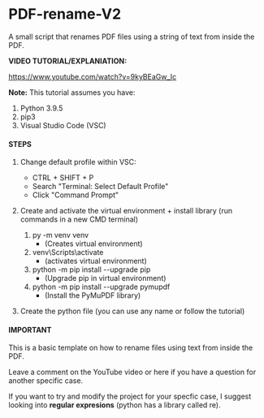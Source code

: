 # PDF-rename-V2
A small script that renames PDF files using a string of text from inside the PDF.

**VIDEO TUTORIAL/EXPLANIATION:**

https://www.youtube.com/watch?v=9kyBEaGw_Ic

**Note:** This tutorial assumes you have:
  1. Python 3.9.5 
  2. pip3
  3. Visual Studio Code (VSC)


#### STEPS
1. Change default profile within VSC:
    * CTRL + SHIFT + P
    * Search "Terminal: Select Default Profile"
    * Click "Command Prompt" 
   
2. Create and activate the virtual environment + install library (run commands in a new CMD terminal)
   1. py -m venv venv 
      * (Creates virtual environment)
   2. venv\Scripts\activate                   
      * (activates virtual environment)
   3. python -m pip install --upgrade pip     
      * (Upgrade pip in virtual environment)
   4. python -m pip install --upgrade pymupdf 
      * (Install the PyMuPDF library)
   
3. Create the python file (you can use any name or follow the tutorial)

#### IMPORTANT
This is a basic template on how to rename files using text from inside the PDF.

Leave a comment on the YouTube video or here if you have a question for another specific case.

If you want to try and modify the project for your specfic case, I suggest looking into **regular expresions** (python has a library called re).

